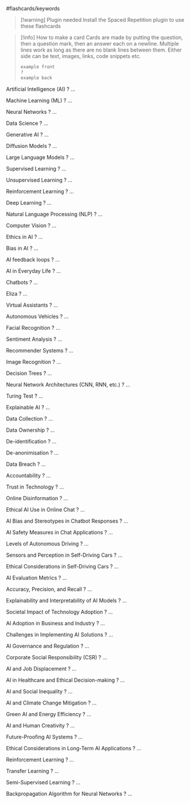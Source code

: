 #flashcards/keywords

>[!warning] Plugin needed
>Install the Spaced Repetition plugin to use these flashcards

> [!info] How to make a card
> Cards are made by putting the question, then a question mark, then an answer each on a newline. Multiple lines work as long as there are no blank lines between them. Either side can be text, images, links, code snippets etc.
> ```md
> example front
> ?
> example back
> ```

Artificial Intelligence (AI)
?
...

Machine Learning (ML)
?
...

Neural Networks
?
...

Data Science
?
...

Generative AI
?
...

Diffusion Models
?
...

Large Language Models
?
...

Supervised Learning
?
...

Unsupervised Learning
?
...

Reinforcement Learning
?
...

Deep Learning
?
...

Natural Language Processing (NLP)
?
...

Computer Vision
?
...

Ethics in AI
?
...

Bias in AI
?
...

AI feedback loops
?
...

AI in Everyday Life
?
...

Chatbots
?
...

Eliza
?
...

Virtual Assistants
?
...

Autonomous Vehicles
?
...

Facial Recognition
?
...

Sentiment Analysis
?
...

Recommender Systems
?
...

Image Recognition
?
...

Decision Trees
?
...

Neural Network Architectures (CNN, RNN, etc.)
?
...

Turing Test
?
...

Explainable AI
?
...

Data Collection
?
...

Data Ownership
?
...

De-identification
?
...

De-anonimisation
?
...

Data Breach
?
...

Accountability
?
...

Trust in Technology
?
...

Online Disinformation
?
...

Ethical AI Use in Online Chat
?
...

AI Bias and Stereotypes in Chatbot Responses
?
...

AI Safety Measures in Chat Applications
?
...

Levels of Autonomous Driving
?
...

Sensors and Perception in Self-Driving Cars
?
...

Ethical Considerations in Self-Driving Cars
?
...

AI Evaluation Metrics
?
...

Accuracy, Precision, and Recall
?
...

Explainability and Interpretability of AI Models
?
...

Societal Impact of Technology Adoption
?
...

AI Adoption in Business and Industry
?
...

Challenges in Implementing AI Solutions
?
...

AI Governance and Regulation
?
...

Corporate Social Responsibility (CSR)
?
...

AI and Job Displacement
?
...

AI in Healthcare and Ethical Decision-making
?
...

AI and Social Inequality
?
...

AI and Climate Change Mitigation
?
...

Green AI and Energy Efficiency
?
...

AI and Human Creativity
?
...

Future-Proofing AI Systems
?
...

Ethical Considerations in Long-Term AI Applications
?
...

Reinforcement Learning
?
...

Transfer Learning
?
...

Semi-Supervised Learning
?
...

Backpropagation Algorithm for Neural Networks
?
...
